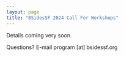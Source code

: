 ```yaml
---
layout: page
title: "BSidesSF 2024 Call For Workshops"
---
```


Details coming very soon.

Questions? E-mail program [at] bsidessf.org
